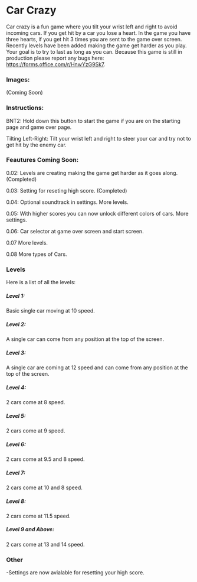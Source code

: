 # Car Crazy
Car crazy is a fun game where you tilt your wrist left and right to avoid incoming cars. If you get hit by a car you lose a heart. In the game you have three hearts, if you get hit 3 times you are sent to the game over screen. Recently levels have been added making the game get harder as you play. Your goal is to try to last as long as you can. Because this game is still in production please report any bugs here: https://forms.office.com/r/HnwYzG9Sk7.

### Images:
(Coming Soon)

### Instructions:

BNT2: Hold down this button to start the game if you are on the starting page and game over page.

Tilting Left-Right:  Tilt your wrist left and right to steer your car and try not to get hit by the enemy car.

### Feautures Coming Soon:
0.02: Levels are creating making the game get harder as it goes along. (Completed)

0.03: Setting for reseting high score. (Completed)

0.04: Optional soundtrack in settings. More levels.

0.05: With higher scores you can now unlock different colors of cars. More settings.

0.06: Car selector at game over screen and start screen.

0.07 More levels.

0.08 More types of Cars.

### Levels
Here is a list of all the levels:

##### Level 1:
Basic single car moving at 10 speed.

##### Level 2:
A single car can come from any position at the top of the screen.

##### Level 3:
A single car are coming at 12 speed and can come from any position at the top of the screen.

##### Level 4:
2 cars come at 8 speed.

##### Level 5:
2 cars come at 9 speed.

##### Level 6:
2 cars come at 9.5 and 8 speed.

##### Level 7:
2 cars come at 10 and 8 speed.

##### Level 8:
2 cars come at 11.5 speed.

##### Level 9 and Above:
2 cars come at 13 and 14 speed.

### Other

-Settings are now avialable for resetting your high score.

